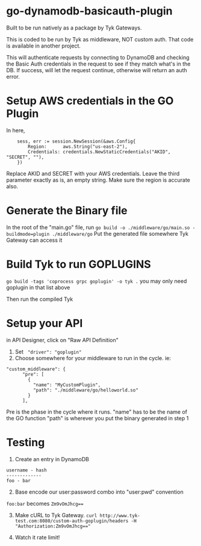# go-dynamodb-basicauth-plugin

Built to be run natively as a package by Tyk Gateways.  

This is coded to be run by Tyk as middleware, NOT custom auth.  That code is available in another project.

This will authenticate requests by connecting to DynamoDB and checking the Basic Auth credentials in the request to see if they match what's in the DB.  If success, will let the request continue, otherwise will return an auth error.

# Setup AWS credentials in the GO Plugin
In here, 
```
	sess, err := session.NewSession(&aws.Config{
		Region:      aws.String("us-east-2"),
		Credentials: credentials.NewStaticCredentials("AKID", "SECRET", ""),
	})
```

Replace AKID and SECRET with your AWS credentials. Leave the third parameter exactly as is, an empty string.  Make sure the region is accurate also.

# Generate the Binary file
In the root of the "main.go" file, run 
`go build -o ./middleware/go/main.so -buildmode=plugin ./middleware/go`
Put the generated file somewhere Tyk Gateway can access it

# Build Tyk to run GOPLUGINS
`go build -tags 'coprocess grpc goplugin' -o tyk .`
you may only need goplugin in that list above

Then run the compiled Tyk

# Setup your API
in API Designer, click on "Raw API Definition"
1. Set ` "driver": "goplugin"`
2. Choose somewhere for your middleware to run in the cycle. ie:
```
"custom_middleware": {
      "pre": [
        {
          "name": "MyCustomPlugin",
          "path": "./middleware/go/helloworld.so"
        }
      ],
   ```   
Pre is the phase in the cycle where it runs.
"name" has to be the name of the GO function
"path" is wherever you put the binary generated in step 1

# Testing

1. Create an entry in DynamoDB
```
username - hash
-------------
foo - bar
```

2. Base encode our user:password combo into "user:pwd" convention

`foo:bar` becomes `Zm9vOmJhcg==`

3. Make cURL to Tyk Gateway.
```curl http://www.tyk-test.com:8080/custom-auth-goplugin/headers -H "Authorization:Zm9vOmJhcg=="```

4.  Watch it rate limit!
